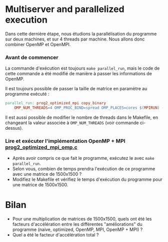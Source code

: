 # Multiserver and parallelized execution
Dans cette dernière étape, nous étudions la parallélisation du programme sur deux machines, et sur 4 threads par machine. Nous allons donc combiner OpenMP et OpenMPI.

### **Avant de commencer**

La commande d'exécution est toujours `make parallel_run`, mais le code de cette commande a été modifié de manière à passer les informations de OpenMP.

Il est toujours possible de passer la taille de matrice en paramètre au programme exécuté :
```makefile
parallel_run: prog2_optimized_mpi copy_binary
	OMP_NUM_THREADS=4 OMP_PROC_BIND=spread OMP_PLACES=cores $(MPIRUN) -np 2 --map-by ppr:1:socket:pe=4 --host $(THIS_SERVER),$(PEER_SERVER) ./prog2_optimized_mpi [taille matrice]
```
Il est aussi possible de modifier le nombre de threads dans le Makefile, en changeant la valeur associée à `OMP_NUM_THREADS` (voir commande ci-dessus).


### **Lire et exécuter l'implémentation OpenMP + MPI [prog2_optimized_mpi_omp.c](./prog2_optimized_mpi_omp.c)**
- Après avoir compris ce que fait le programme, exécutez le avec ```make parallel_run```.
- Selon vous, combien de temps prendra l'exécution de ce programme avec une matrice de 1500x1500 ? 
- Modifiez le Makefile et vérifiez le temps d'exécution du programme pour une matrice de 1500x1500.


# Bilan

- Pour une multiplication de matrices de 1500x1500, quels ont été les facteurs d'accélération entre les différentes "améliorations" du programme (naive, optimized, OpenMP, MPI, OpenMP + MPI) ?
- Quel a été le facteur d'accélération total ?
